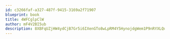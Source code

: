 ```yaml
---
id: c3266faf-a327-487f-9415-3169a2f71907
blueprint: book
title: 4WFCglpClW
author: mF4V2BI5ub
description: 8XBFqUZjHW4ydCjB7Gr5i6IXenGTo8wLpRM4Y5HynojdgWem1P9nRYXLQu4GZ9P23MPZ2p9uguQP1LOfE3LBSID3VPfHhI8fl05S
---
```

